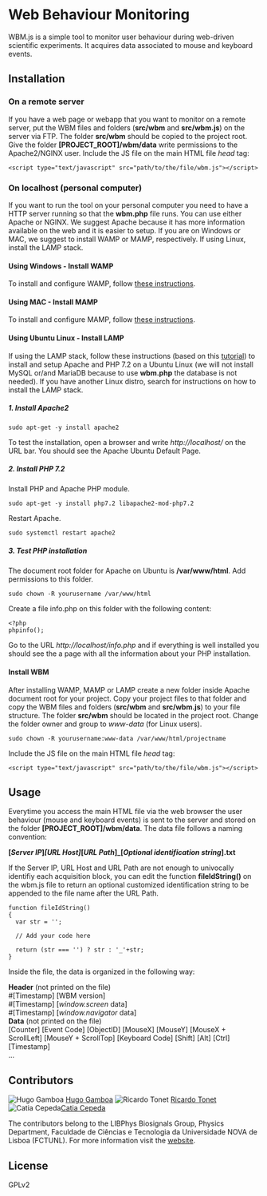 # Web Behaviour Monitoring

WBM.js is a simple tool to monitor user behaviour during web-driven scientific experiments. It acquires data associated to mouse and keyboard events.

## Installation

### On a remote server

If you have a web page or webapp that you want to monitor on a remote server, put the WBM files and folders (**src/wbm** and **src/wbm.js**) on the server via FTP. The folder **src/wbm** should be copied to the project root. Give the folder **[PROJECT_ROOT]/wbm/data** write permissions to the Apache2/NGINX user. Include the JS file on the main HTML file *head* tag:

```
<script type="text/javascript" src="path/to/the/file/wbm.js"></script>
```

### On localhost (personal computer)
If you want to run the tool on your personal computer you need to have a HTTP server running so that the **wbm.php** file runs. You can use either Apache or NGINX. We suggest Apache because it has more information available on the web and it is easier to setup. If you are on Windows or MAC, we suggest to install WAMP or MAMP, respectively. If using Linux, install the LAMP stack.

#### Using Windows - Install WAMP
To install and configure WAMP, follow [these instructions](https://www.makeuseof.com/tag/how-to-set-up-your-own-wampserver/).

#### Using MAC - Install MAMP
To install and configure MAMP, follow [these instructions](https://www.betterhostreview.com/install-mamp-mac.html).

#### Using Ubuntu Linux - Install LAMP
If using the LAMP stack, follow these instructions (based on this [tutorial](https://www.howtoforge.com/tutorial/install-apache-with-php-and-mysql-on-ubuntu-18-04-lamp/)) to install and setup Apache and PHP 7.2 on a Ubuntu Linux (we will not install MySQL or/and MariaDB because to use **wbm.php** the database is not needed). If you have another Linux distro, search for instructions on how to install the LAMP stack.

##### 1. Install Apache2
```
sudo apt-get -y install apache2
```
To test the installation, open a browser and write *http://localhost/* on the URL bar. You should see the Apache Ubuntu Default Page.

##### 2. Install PHP 7.2

Install PHP and Apache PHP module.
```
sudo apt-get -y install php7.2 libapache2-mod-php7.2
```
Restart Apache.
```
sudo systemctl restart apache2
```
##### 3. Test PHP installation

The document root folder for Apache on Ubuntu is **/var/www/html**. Add permissions to this folder. 

```
sudo chown -R yourusername /var/www/html
```

Create a file info.php on this folder with the following content:
```
<?php 
phpinfo();
```
Go to the URL *http://localhost/info.php* and if everything is well installed you should see the a page with all the information about your PHP installation.

#### Install WBM

After installing WAMP, MAMP or LAMP create a new folder inside Apache document root for your project. Copy your project files to that folder and copy the WBM files and folders (**src/wbm** and **src/wbm.js**) to your file structure. The folder **src/wbm** should be located in the project root. Change the folder owner and group to *www-data* (for Linux users). 
```
sudo chown -R yourusername:www-data /var/www/html/projectname
```

Include the JS file on the main HTML file *head* tag:
```
<script type="text/javascript" src="path/to/the/file/wbm.js"></script>
```

## Usage

Everytime you access the main HTML file via the web browser the user behaviour (mouse and keyboard events) is sent to the server and stored on the folder **[PROJECT_ROOT]/wbm/data**. The data file follows a naming convention: 

**[_Server IP_]_[_URL Host_]_[_URL Path_]_[_Optional identification string_].txt**

If the Server IP, URL Host and URL Path are not enough to univocally identifiy each acquisition block, you can edit the function **fileIdString()** on the wbm.js file to return an optional customized identification string to be appended to the file name after the URL Path.

```
function fileIdString()
{
  var str = '';

  // Add your code here

  return (str === '') ? str : '_'+str;
}
```

Inside the file, the data is organized in the following way:

**Header** (not printed on the file) \
\#[Timestamp] [WBM version] \
\#[Timestamp] [*window.screen* data] \
\#[Timestamp] [*window.navigator* data] \
**Data** (not printed on the file) \
[Counter] [Event Code] [ObjectID] [MouseX] [MouseY] [MouseX + ScrollLeft] [MouseY + ScrollTop] [Keyboard Code]  [Shift] [Alt] [Ctrl] [Timestamp] \
...

## Contributors

![Hugo Gamboa](https://avatars3.githubusercontent.com/u/669947?s=40&v=4) [Hugo Gamboa](https://github.com/hgamboa)
![Ricardo Tonet](https://avatars1.githubusercontent.com/u/1868045?s=40&v=4) [Ricardo Tonet](https://github.com/blackchacal)
![Catia Cepeda](https://avatars2.githubusercontent.com/u/9532534?s=40&v=4)[Catia Cepeda](https://github.com/catiamcepeda)

The contributors belong to the LIBPhys Biosignals Group, Physics Department, Faculdade de Ciências e Tecnologia da Universidade NOVA de Lisboa (FCTUNL). For more information visit the [website](http://biosi.gnals.org/).

## License

GPLv2
